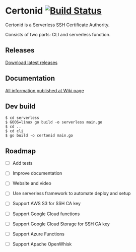 # Certonid [![Build Status](https://travis-ci.com/certonid/certonid.svg?branch=master)](https://travis-ci.com/certonid/certonid)

Certonid is a Serverless SSH Certificate Authority.

Consists of two parts: CLI and serverless function.

## Releases

[Download latest releases](https://github.com/certonid/certonid/releases)

## Documentation

[All information published at Wiki page](https://github.com/certonid/certonid/wiki)

## Dev build

```shell
$ cd serverless
$ GOOS=linux go build -o serverless main.go
$ cd ..
$ cd cli
$ go build -o certonid main.go
```

## Roadmap

 - [ ] Add tests
 - [ ] Improve documentation
 - [ ] Website and video
 - [ ] Use serverless framework to automate deploy and setup
 - [ ] Support AWS S3 for SSH CA key
 - [ ] Support Google Cloud functions
 - [ ] Support Google Cloud Storage for SSH CA key
 - [ ] Support Azure Functions
 - [ ] Support Apache OpenWhisk


